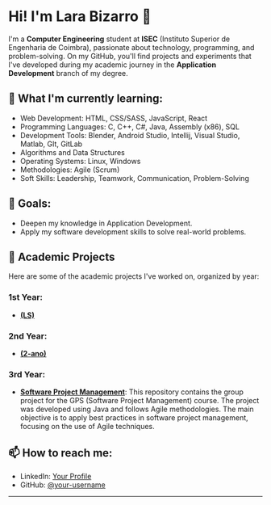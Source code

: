 # Hi! I'm Lara Bizarro 👋

I'm a **Computer Engineering** student at **ISEC** (Instituto Superior de Engenharia de Coimbra), passionate about technology, programming, and problem-solving.
On my GitHub, you'll find projects and experiments that I've developed during my academic journey in the **Application Development** branch of my degree.

## 🌱 What I'm currently learning:

- Web Development: HTML, CSS/SASS, JavaScript, React
- Programming Languages:  C, C++, C#, Java, Assembly (x86), SQL
- Development Tools: Blender, Android Studio, Intellij, Visual Studio, Matlab, GIt, GitLab
- Algorithms and Data Structures
- Operating Systems: Linux, Windows
- Methodologies: Agile (Scrum)
- Soft Skills: Leadership, Teamwork, Communication, Problem-Solving

## 🚀 Goals:

- Deepen my knowledge in Application Development.
- Apply my software development skills to solve real-world problems.

## 💼 Academic Projects

Here are some of the academic projects I've worked on, organized by year:

### 1st Year:
- **[(LS)](https://github.com/SophieRC/Trabalho_LS.git)**
  

### 2nd Year:
- **[(2-ano)](https://github.com/LaraFB/2-ano)**

### 3rd Year:
- **[Software Project Management](https://github.com/LaraFB/GPS)**:
  This repository contains the group project for the GPS (Software Project Management) course. The project was developed using Java and follows Agile methodologies. The main objective is to apply best practices     in software project management, focusing on the use of Agile techniques.

## 📫 How to reach me:

- LinkedIn: [Your Profile](https://www.linkedin.com/in/lara-bizarro/)
- GitHub: [@your-username](https://github.com/LaraFB)

---

